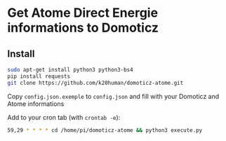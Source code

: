 # Get Atome Direct Energie informations to Domoticz

## Install

```bash
sudo apt-get install python3 python3-bs4
pip install requests
git clone https://github.com/k20human/domoticz-atome.git
```

Copy ``config.json.exemple`` to ``config.json`` and fill with your Domoticz and Atome informations

Add to your cron tab (with ``crontab -e``):
```bash
59,29 * * * * cd /home/pi/domoticz-atome && python3 execute.py
```
